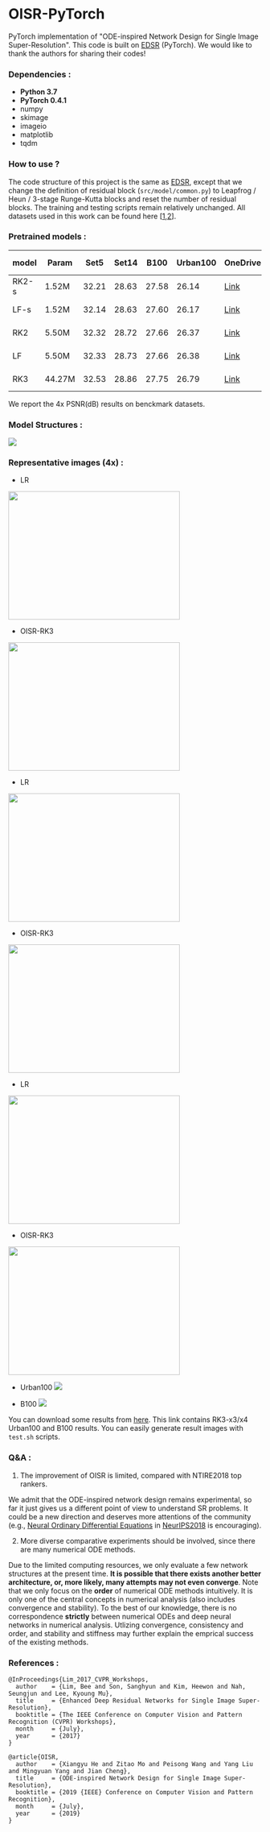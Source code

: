 # OISR-PyTorch
PyTorch implementation of "ODE-inspired Network Design for Single Image Super-Resolution". This code is built on [EDSR](https://github.com/thstkdgus35/EDSR-PyTorch) (PyTorch). We would like to thank the authors for sharing their codes!

### Dependencies :
* **Python 3.7**
* **PyTorch 0.4.1**
* numpy
* skimage
* imageio
* matplotlib
* tqdm

### How to use ?
The code structure of this project is the same as [EDSR](https://github.com/thstkdgus35/EDSR-PyTorch), except that we change the definition of residual block (`src/model/common.py`) to Leapfrog / Heun / 3-stage Runge-Kutta blocks and reset the number of residual blocks. The training and testing scripts remain relatively unchanged. All datasets used in this work can be found here \[[1](https://cv.snu.ac.kr/research/EDSR/benchmark.tar),[2](https://cv.snu.ac.kr/research/EDSR/DIV2K.tar)\].

### Pretrained models :
model | Param | Set5 | Set14 | B100 | Urban100 | OneDrive | Baidu Pan
------------ | ------------- | ------------- | ------------- | ------------- | ------------- | ------------- | -------------
RK2-s | 1.52M | 32.21 | 28.63 | 27.58 | 26.14 | [Link](https://1drv.ms/u/s!Av1MQK8mV3J8gnNxeXiDCYfijePQ) | [Link](https://pan.baidu.com/s/1DFr5Pr5E3Pw9cf6q-Y0XYg) (u26w)  
LF-s | 1.52M | 32.14 | 28.63 | 27.60 | 26.17 | [Link](https://1drv.ms/u/s!Av1MQK8mV3J8gnbrjMgwSd1E7Dow) | [Link](https://pan.baidu.com/s/15CL-tjoUaJDhL514CR0kiA) (b971)
RK2 | 5.50M | 32.32 | 28.72 | 27.66 | 26.37 | [Link](https://1drv.ms/u/s!Av1MQK8mV3J8gnURfxj_gsAizHCD) | [Link](https://pan.baidu.com/s/1CrmdsURJw0jfQIw3UqqF0w) (88f7)
LF | 5.50M | 32.33 | 28.73 | 27.66 | 26.38 | [Link](https://1drv.ms/u/s!Av1MQK8mV3J8gnTmRQ8d6wVJtp5Z) | [Link](https://pan.baidu.com/s/16aAVOXAQhCwHM5yhIzxing) (19qt)
RK3 | 44.27M | 32.53 | 28.86 | 27.75 | 26.79 | [Link](https://1drv.ms/u/s!Av1MQK8mV3J8gndKfnbNbY0ydkVx) | [Link](https://pan.baidu.com/s/1-rkXZsQTfp0g7nGB4hSzow) (xc1h)

We report the 4x PSNR(dB) results on benckmark datasets.

### Model Structures :
![](./img/ODE.png)

### Representative images (4x) :
* LR
<img src="./img/LR_1.png" width="341" height="255" />

* OISR-RK3
<img src="./img/RK3_1.png" width="341" height="255" />

* LR
<img src="./img/LR_2.png" width="341" height="255" />

* OISR-RK3
<img src="./img/RK3_2.png" width="341" height="255" />

* LR
<img src="./img/LR_3.png" width="341" height="255" />

* OISR-RK3
<img src="./img/RK3_3.png" width="341" height="255" />

* Urban100
![](./img/Urban100.png)

* B100
![](./img/B100.png)

You can download some results from [here](https://1drv.ms/u/s!Av1MQK8mV3J8gng54ftWgdCT1i7C). This link contains RK3-x3/x4 Urban100 and B100 results. You can easily generate result images with `test.sh` scripts.

### Q&A :
1. The improvement of OISR is limited, compared with NTIRE2018 top rankers.

We admit that the ODE-inspired network design remains experimental, so far it just gives us a different point of view to understand SR problems. It could be a new direction and deserves more attentions of the community (e.g., [Neural Ordinary Differential Equations](https://arxiv.org/abs/1806.07366) in [NeurIPS2018](https://neurips.cc/Conferences/2018/Awards) is encouraging).

2. More diverse comparative experiments should be involved, since there are many numerical ODE methods.

Due to the limited computing resources, we only evaluate a few network structures at the present time. **It is possible that there exists another better architecture, or, more likely, many attempts may not even converge**. Note that we only focus on the **order** of numerical ODE methods intuitively. It is only one of the central concepts in numerical analysis (also includes convergence and stability). To the best of our knowledge, there is no correspondence **strictly** between numerical ODEs and deep neural networks in numerical analysis. Utlizing convergence, consistency and order, and stability and stiffness may further explain the emprical success of  the existing methods.  


### References : 
```
@InProceedings{Lim_2017_CVPR_Workshops,
  author    = {Lim, Bee and Son, Sanghyun and Kim, Heewon and Nah, Seungjun and Lee, Kyoung Mu},
  title     = {Enhanced Deep Residual Networks for Single Image Super-Resolution},
  booktitle = {The IEEE Conference on Computer Vision and Pattern Recognition (CVPR) Workshops},
  month     = {July},
  year      = {2017}
}

@article{OISR,
  author    = {Xiangyu He and Zitao Mo and Peisong Wang and Yang Liu and Mingyuan Yang and Jian Cheng},
  title     = {ODE-inspired Network Design for Single Image Super-Resolution},
  booktitle = {2019 {IEEE} Conference on Computer Vision and Pattern Recognition},
  month     = {July},
  year      = {2019}
}
```
